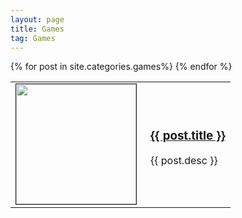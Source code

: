 ```yaml
---
layout: page
title: Games
tag: Games
---
```


<div class="games">
		<table>
		{% for post in site.categories.games%}
			<tr>
				<td style="Width: 200px">
					<a href="{{ post.url }}">
						<img src="{{ post.image }}" height="192px" width="192px" border="1px"/>
					</a>
				</td>
				<td>
				<div class="tableitem">
					<a class="list" href="{{ post.url }}">
						<h3>{{ post.title }}</h3>
					</a>
					<p>
						{{ post.desc }}
					</p>
					</div>
				</td>
			</tr>
		{% endfor %}
	</table>
</div>

